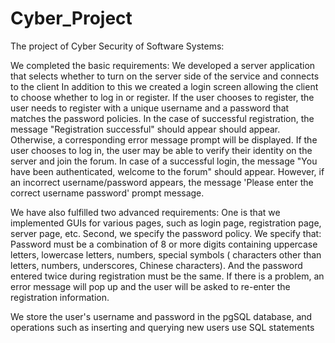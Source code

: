 # Cyber_Project
The project of Cyber Security of Software Systems: 

We completed the basic requirements:
We developed a server application that selects whether to turn on the server side of the service and connects to the client
In addition to this we created a login screen allowing the client to choose whether to log in or register.
If the user chooses to register, the user needs to register with a unique username and a password that matches the password policies. In the case of successful registration, the message "Registration successful" should appear should appear. Otherwise, a corresponding error message prompt will be displayed.
If the user chooses to log in, the user may be able to verify their identity on the server and join the forum. In case of a successful login, the message "You have been authenticated, welcome <username> to the forum" should appear. However, if an incorrect username/password appears, the message 'Please enter the correct username password' prompt message.
  
We have also fulfilled two advanced requirements:
One is that we implemented GUIs for various pages, such as login page, registration page, server page, etc.
Second, we specify the password policy. We specify that: Password must be a combination of 8 or more digits containing uppercase letters, lowercase letters, numbers, special symbols ( characters other than letters, numbers, underscores, Chinese characters). And the password entered twice during registration must be the same. If there is a problem, an error message will pop up and the user will be asked to re-enter the registration information.

We store the user's username and password in the pgSQL database, and operations such as inserting and querying new users use SQL statements
